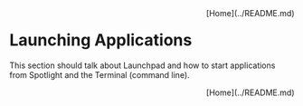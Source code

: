 <div style="float: right;">
[Home](../README.md)
</div>

# Launching Applications 

This section should talk about Launchpad and how to start applications from Spotlight and the Terminal (command line). 

<div style="float: right;">
[Home](../README.md)
</div>
